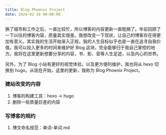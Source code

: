```yaml
---
title: Blog Phoenix Project
date: 2024-02-16 00:00:00
---
```


换了城市和工作之后，一直比较忙，所以博客的内容更新一直耽搁了。年前回顾了一下以往的博客内容，质量其实很差。我想改变一下现状，让自己的博客存在得更加有意义。其实我的生活开始渐入正规，我的人生目标似乎也是一直在追寻自我价值。我可以投入更多的时间来维护好 Blog 这块，完全能够归于我自己掌控的地方。我将在这里更新想要分享的内容，书、影、音等人生足迹，以及内心的世界。

另外，为了 Blog 小站有更好的视觉体验，以及更方便的维护，我也将从 hexo 切换到 hugo。从现在开始，这里的更新，我称为 Blog Phoenix Project。

### 建站改变的内容
1. 博客的构建工具：hexo -> hugo
2. 删除一些质量巨差的内容

### 写博客的规约
1. 博文命名规范：单词-单词.md
